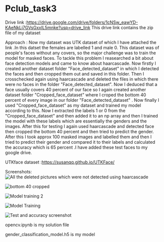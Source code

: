# Pclub_task3
Drive link :https://drive.google.com/drive/folders/1cNSw_eawYD-KAeNkLj7GVsGxxIL5mnke?usp=drive_link
This drive link contains the zip file of my dataset

Approach : Now my dataset was UTK dataset of which I have attached the link .In this datset the females are labelled 1 and male 0. This dataset was of people's faces without any covers, so the major challenge was to train the model for masked faces. To tackle this problem  I reasearched a bit about face detection models and came to know about haarcascade. Now firstly I created another dataset folder "Face_detected_dataset" in which I detected the faces and then cropped them out and saved in this folder. Then I crosschecked again using haarcascade and deleted the files in which there were no faces in the folder "Face_detected_dataset". Now I deduced that a face usually covers 40 percent of our face so I again created another dataset folder "Cropped_face_dataset" where I croped the bottom 40 percent of every image in our folder "Face_detected_dataset" . 
Now finally I used "Cropped_face_dataset" as my dataset and trained my model according to this. Now I extracted the labels 1 or 0 from the "Cropped_face_dataset" and then added it to an np array and then I trained the model with these labels which are essentially the genders and the images. After this for testing I again used haarcascade and detected face then cropped the bottom 40 percent and then tried to predict the gender. After this I took approx 100 masked images and labelled them and then I tried to predict their gender and compared it to their labels and calculated the accuracy which is 65 percent .I have added these test faces to my google drive. 

UTKface dataset :https://susanqq.github.io/UTKFace/

Screenshots:
![All the deleted pictures which were not detected using haarcascade](https://github.com/Ikrima248/Pclub_task3/assets/153128448/5b2cb85a-fad9-46e8-b0a3-fe1b0e16d39d)

![bottom 40 cropped ](https://github.com/Ikrima248/Pclub_task3/assets/153128448/b8a076bc-dff4-4e88-a8c2-23eae2acb4a9)

![Model training 2](https://github.com/Ikrima248/Pclub_task3/assets/153128448/4bb9bc16-c072-43ae-a907-748f13c8bd37)


![Model Training ](https://github.com/Ikrima248/Pclub_task3/assets/153128448/9de942c7-5ddd-4d2e-999f-6414e2be490c)

![Test and accuracy screenshot ](https://github.com/Ikrima248/Pclub_task3/assets/153128448/9390abf3-e2ba-4702-aa6b-66e26d749e12)



opencv.ipynb is my solution file 

gender_classification_model.h5 is my model 

